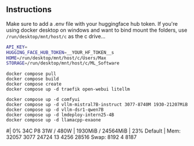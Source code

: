 ## Instructions

Make sure to add a .env file with your huggingface hub token. If you're using docker desktop on windows and want to bind mount the folders, use `/run/desktop/mnt/host/c` as the c drive...
```bash
API_KEY=
HUGGING_FACE_HUB_TOKEN=__YOUR_HF_TOKEN__s
HOME=/run/desktop/mnt/host/c/Users/Max
STORAGE=/run/desktop/mnt/host/c/ML_Software
```

```
docker compose pull
docker compose build
docker compose create
docker compose up -d traefik open-webui litellm

docker compose up -d comfyui
docker compose up -d vllm-mistral7B-instruct 3077-8740M 1930-21207MiB
docker compose up -d vllm-dsr1-qwen7B
docker compose up -d lmdeploy-intern25-4B
docker compose up -d llamacpp-exaone
```
#|  0%   34C    P8             31W /  480W |    1930MiB /  24564MiB |     23%      Default |
Mem:           32057        3077       24724          13        4256       28516
Swap:           8192           4        8187